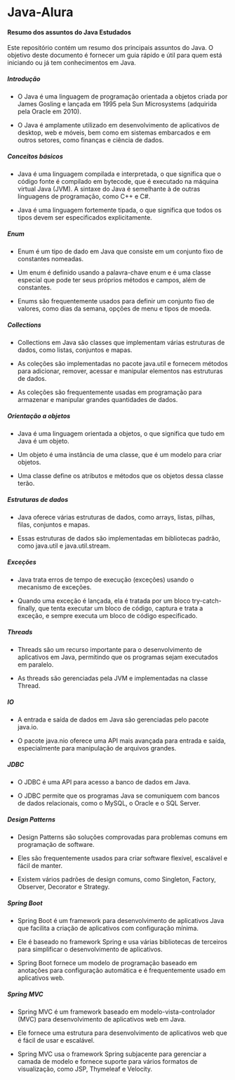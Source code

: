 # Java-Alura

<h4>Resumo dos assuntos do Java Estudados</h4>
Este repositório contém um resumo dos principais assuntos do Java. O objetivo deste documento é fornecer um guia rápido e útil para quem está iniciando ou já tem conhecimentos em Java.

<h5>Introdução</h5>

- O Java é uma linguagem de programação orientada a objetos criada por James Gosling e lançada em 1995 pela Sun Microsystems (adquirida pela Oracle em 2010).

- O Java é amplamente utilizado em desenvolvimento de aplicativos de desktop, web e móveis, bem como em sistemas embarcados e em outros setores, como finanças e ciência de dados.

<h5>Conceitos básicos</h5>

- Java é uma linguagem compilada e interpretada, o que significa que o código fonte é compilado em bytecode, que é executado na máquina virtual Java (JVM).
A sintaxe do Java é semelhante à de outras linguagens de programação, como C++ e C#.

- Java é uma linguagem fortemente tipada, o que significa que todos os tipos devem ser especificados explicitamente.

<h5>Enum</h5>

- Enum é um tipo de dado em Java que consiste em um conjunto fixo de constantes nomeadas.
 
- Um enum é definido usando a palavra-chave enum e é uma classe especial que pode ter seus próprios métodos e campos, além de constantes.

- Enums são frequentemente usados para definir um conjunto fixo de valores, como dias da semana, opções de menu e tipos de moeda.

<h5>Collections</h5>

- Collections em Java são classes que implementam várias estruturas de dados, como listas, conjuntos e mapas.

- As coleções são implementadas no pacote java.util e fornecem métodos para adicionar, remover, acessar e manipular elementos nas estruturas de dados.

- As coleções são frequentemente usadas em programação para armazenar e manipular grandes quantidades de dados.

<h5>Orientação a objetos</h5>

- Java é uma linguagem orientada a objetos, o que significa que tudo em Java é um objeto.

- Um objeto é uma instância de uma classe, que é um modelo para criar objetos.

- Uma classe define os atributos e métodos que os objetos dessa classe terão.

<h5>Estruturas de dados</h5>

- Java oferece várias estruturas de dados, como arrays, listas, pilhas, filas, conjuntos e mapas.

- Essas estruturas de dados são implementadas em bibliotecas padrão, como java.util e java.util.stream.

<h5>Exceções</h5>

- Java trata erros de tempo de execução (exceções) usando o mecanismo de exceções.

- Quando uma exceção é lançada, ela é tratada por um bloco try-catch-finally, que tenta executar um bloco de código, captura e trata a exceção, e sempre executa um bloco de código especificado.

<h5>Threads</h5>

- Threads são um recurso importante para o desenvolvimento de aplicativos em Java, permitindo que os programas sejam executados em paralelo.

- As threads são gerenciadas pela JVM e implementadas na classe Thread.

<h5>IO</h5>

- A entrada e saída de dados em Java são gerenciadas pelo pacote java.io.

- O pacote java.nio oferece uma API mais avançada para entrada e saída, especialmente para manipulação de arquivos grandes.

<h5>JDBC</h5>

- O JDBC é uma API para acesso a banco de dados em Java.

- O JDBC permite que os programas Java se comuniquem com bancos de dados relacionais, como o MySQL, o Oracle e o SQL Server.

<h5>Design Patterns</h5>

- Design Patterns são soluções comprovadas para problemas comuns em programação de software.

- Eles são frequentemente usados para criar software flexível, escalável e fácil de manter.

- Existem vários padrões de design comuns, como Singleton, Factory, Observer, Decorator e Strategy.

<h5>Spring Boot</h5>

- Spring Boot é um framework para desenvolvimento de aplicativos Java que facilita a criação de aplicativos com configuração mínima.

- Ele é baseado no framework Spring e usa várias bibliotecas de terceiros para simplificar o desenvolvimento de aplicativos.

- Spring Boot fornece um modelo de programação baseado em anotações para configuração automática e é frequentemente usado em aplicativos web.

<h5>Spring MVC</h5>

- Spring MVC é um framework baseado em modelo-vista-controlador (MVC) para desenvolvimento de aplicativos web em Java.

- Ele fornece uma estrutura para desenvolvimento de aplicativos web que é fácil de usar e escalável.

- Spring MVC usa o framework Spring subjacente para gerenciar a camada de modelo e fornece suporte para vários formatos de visualização, como JSP, Thymeleaf e Velocity.
